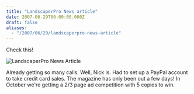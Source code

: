 ```yaml
---
title: "LandscaperPro News article"
date: 2007-06-29T00:00:00.000Z
draft: false
aliases:
  - "/2007/06/29/landscaperpro-news-article"
---
```

Check this!

![LandscaperPro News Article](https://content.anmo.io/user-1-45d2b7a8e5e40d510c79a9141ce189db-27062007465.jpg)

Already getting so many calls. Well, Nick is. Had to set up a PayPal account to take credit card sales. The magazine has only been out a few days! In October we're getting a 2/3 page ad competition with 5 copies to win.